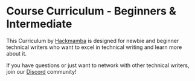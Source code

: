 # Course Curriculum - Beginners & Intermediate

This Curriculum by [Hackmamba](https://hackmamba.io/) is designed for newbie and beginner technical writers who want to excel in technical writing and learn more about it.  

If you have questions or just want to network with other technical writers, join our [Discord](https://discord.com/invite/MjbyDy3sPp) community!
